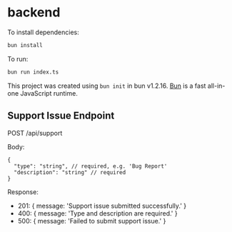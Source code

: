 # backend

To install dependencies:

```bash
bun install
```

To run:

```bash
bun run index.ts
```

This project was created using `bun init` in bun v1.2.16. [Bun](https://bun.sh) is a fast all-in-one JavaScript runtime.

## Support Issue Endpoint

POST /api/support

Body:

```
{
  "type": "string", // required, e.g. 'Bug Report'
  "description": "string" // required
}
```

Response:

- 201: { message: 'Support issue submitted successfully.' }
- 400: { message: 'Type and description are required.' }
- 500: { message: 'Failed to submit support issue.' }

<!-- backend -->
